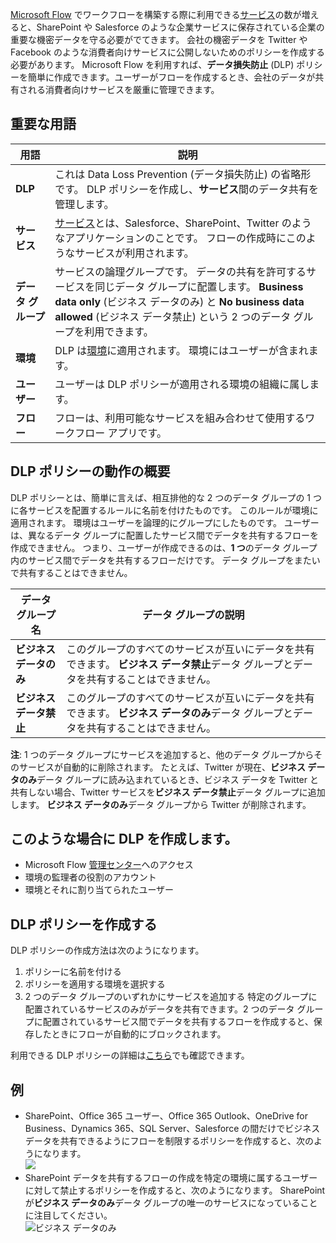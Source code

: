 [Microsoft Flow](https://flow.microsoft.com) でワークフローを構築する際に利用できる[サービス](https://flow.microsoft.com/services)の数が増えると、SharePoint や Salesforce のような企業サービスに保存されている企業の重要な機密データを守る必要がでてきます。 会社の機密データを Twitter や Facebook のような消費者向けサービスに公開しないためのポリシーを作成する必要があります。 Microsoft Flow を利用すれば、**データ損失防止** (DLP) ポリシーを簡単に作成できます。ユーザーがフローを作成するとき、会社のデータが共有される消費者向けサービスを厳重に管理できます。  

## <a name="terms-you-should-get-familiar-with"></a>重要な用語
| 用語 | 説明 |
| --- | --- |
| **DLP** |これは Data Loss Prevention (データ損失防止) の省略形です。 DLP ポリシーを作成し、**サービス**間のデータ共有を管理します。 |
| **サービス** |[サービス](https://flow.microsoft.com/services)とは、Salesforce、SharePoint、Twitter のようなアプリケーションのことです。 フローの作成時にこのようなサービスが利用されます。 |
| **データ グループ** |サービスの論理グループです。 データの共有を許可するサービスを同じデータ グループに配置します。 **Business data only** (ビジネス データのみ) と **No business data allowed** (ビジネス データ禁止) という 2 つのデータ グループを利用できます。 |
| **環境** |DLP は[環境](../environments-overview-admin.md)に適用されます。 環境にはユーザーが含まれます。 |
| **ユーザー** |ユーザーは DLP ポリシーが適用される環境の組織に属します。 |
| **フロー** |フローは、利用可能なサービスを組み合わせて使用するワークフロー アプリです。 |

## <a name="all-about-how-dlp-policies-work"></a>DLP ポリシーの動作の概要
DLP ポリシーとは、簡単に言えば、相互排他的な 2 つのデータ グループの 1 つに各サービスを配置するルールに名前を付けたものです。 このルールが環境に適用されます。 環境はユーザーを論理的にグループにしたものです。 ユーザーは、異なるデータ グループに配置したサービス間でデータを共有するフローを作成できません。 つまり、ユーザーが作成できるのは、**1 つ**のデータ グループ内のサービス間でデータを共有するフローだけです。 データ グループをまたいで共有することはできません。  

| **データ グループ名** | **データ グループの説明** |
| --- | --- |
| **ビジネス データのみ** |このグループのすべてのサービスが互いにデータを共有できます。 **ビジネス データ禁止**データ グループとデータを共有することはできません。 |
| **ビジネス データ禁止** |このグループのすべてのサービスが互いにデータを共有できます。 **ビジネス データのみ**データ グループとデータを共有することはできません。 |

**注**: 1 つのデータ グループにサービスを追加すると、他のデータ グループからそのサービスが自動的に削除されます。 たとえば、Twitter が現在、**ビジネス データのみ**データ グループに読み込まれているとき、ビジネス データを Twitter と共有しない場合、Twitter サービスを**ビジネス データ禁止**データ グループに追加します。 **ビジネス データのみ**データ グループから Twitter が削除されます。

## <a name="heres-what-you-need-to-create-a-dlp"></a>このような場合に DLP を作成します。
* Microsoft Flow [管理センター](https://admin.flow.microsoft.com)へのアクセス  
* 環境の監理者の役割のアカウント  
* 環境とそれに割り当てられたユーザー  

## <a name="create-a-dlp-policy"></a>DLP ポリシーを作成する
DLP ポリシーの作成方法は次のようになります。  

1. ポリシーに名前を付ける
2. ポリシーを適用する環境を選択する
3. 2 つのデータ グループのいずれかにサービスを追加する 特定のグループに配置されているサービスのみがデータを共有できます。2 つのデータ グループに配置されているサービス間でデータを共有するフローを作成すると、保存したときにフローが自動的にブロックされます。  

利用できる DLP ポリシーの詳細は[こちら](../prevent-data-loss.md)でも確認できます。  

## <a name="examples"></a>例
* SharePoint、Office 365 ユーザー、Office 365 Outlook、OneDrive for Business、Dynamics 365、SQL Server、Salesforce の間だけでビジネス データを共有できるようにフローを制限するポリシーを作成すると、次のようになります。  
  ![](./media/learning-data-loss-prevention/a-few-business-centric-services.png)  
* SharePoint データを共有するフローの作成を特定の環境に属するユーザーに対して禁止するポリシーを作成すると、次のようになります。 SharePoint が**ビジネス データのみ**データ グループの唯一のサービスになっていることに注目してください。  
  ![ビジネス データのみ](./media/learning-data-loss-prevention/sharepoint-only-no-sharing-guided-learning.png)

